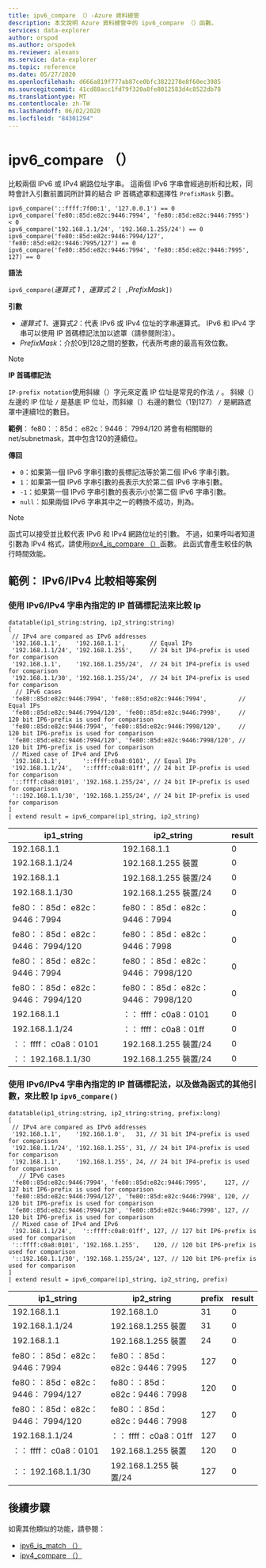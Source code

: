 ```yaml
---
title: ipv6_compare （）-Azure 資料總管
description: 本文說明 Azure 資料總管中的 ipv6_compare （）函數。
services: data-explorer
author: orspod
ms.author: orspodek
ms.reviewer: alexans
ms.service: data-explorer
ms.topic: reference
ms.date: 05/27/2020
ms.openlocfilehash: d666a819f777ab87ce0bfc3822278e8f60ec3985
ms.sourcegitcommit: 41cd88acc1fd79f320a8fe8012583d4c8522db78
ms.translationtype: MT
ms.contentlocale: zh-TW
ms.lasthandoff: 06/02/2020
ms.locfileid: "84301294"
---
```

# <a name="ipv6_compare"></a>ipv6_compare （）

比較兩個 IPv6 或 IPv4 網路位址字串。 這兩個 IPv6 字串會經過剖析和比較，同時會計入引數前置詞所計算的結合 IP 首碼遮罩和選擇性 `PrefixMask` 引數。

```kusto
ipv6_compare('::ffff:7f00:1', '127.0.0.1') == 0
ipv6_compare('fe80::85d:e82c:9446:7994', 'fe80::85d:e82c:9446:7995')  < 0
ipv6_compare('192.168.1.1/24', '192.168.1.255/24') == 0
ipv6_compare('fe80::85d:e82c:9446:7994/127', 'fe80::85d:e82c:9446:7995/127') == 0
ipv6_compare('fe80::85d:e82c:9446:7994', 'fe80::85d:e82c:9446:7995', 127) == 0
```

**語法**

`ipv6_compare(`*運算式 1* `, `*運算式 2* `[ ,`*PrefixMask*`])`

**引數**

* *運算式 1*、運算式*2*：代表 IPv6 或 IPv4 位址的字串運算式。 IPv6 和 IPv4 字串可以使用 IP 首碼標記法加以遮罩（請參閱附注）。
* *PrefixMask*：介於0到128之間的整數，代表所考慮的最高有效位數。

> [!Note] 
>**IP 首碼標記法**
> 
>`IP-prefix notation`使用斜線（）字元來定義 IP 位址是常見的作法 `/` 。
>斜線（）左邊的 IP 位址 `/` 是基底 IP 位址，而斜線（）右邊的數位（1到127） `/` 是網路遮罩中連續1位的數目。 
>
> **範例**： fe80：：85d： e82c：9446： 7994/120 將會有相關聯的 net/subnetmask，其中包含120的連續位。

**傳回**

* `0`：如果第一個 IPv6 字串引數的長標記法等於第二個 IPv6 字串引數。
* `1`：如果第一個 IPv6 字串引數的長表示大於第二個 IPv6 字串引數。
* `-1`：如果第一個 IPv6 字串引數的長表示小於第二個 IPv6 字串引數。
* `null`：如果兩個 IPv6 字串其中之一的轉換不成功，則為。

> [!Note]
> 函式可以接受並比較代表 IPv6 和 IPv4 網路位址的引數。 不過，如果呼叫者知道引數為 IPv4 格式，請使用[ipv4_is_compare （）](./ipv4-comparefunction.md)函數。 此函式會產生較佳的執行時間效能。

## <a name="examples-ipv6ipv4-comparison-equality-cases"></a>範例： IPv6/IPv4 比較相等案例

### <a name="compare-ips-using-the-ip-prefix-notation-specified-inside-the-ipv6ipv4-strings"></a>使用 IPv6/IPv4 字串內指定的 IP 首碼標記法來比較 Ip

<!-- csl: https://help.kusto.windows.net/Samples -->
```kusto
datatable(ip1_string:string, ip2_string:string)
[
 // IPv4 are compared as IPv6 addresses
 '192.168.1.1',    '192.168.1.1',       // Equal IPs
 '192.168.1.1/24', '192.168.1.255',     // 24 bit IP4-prefix is used for comparison
 '192.168.1.1',    '192.168.1.255/24',  // 24 bit IP4-prefix is used for comparison
 '192.168.1.1/30', '192.168.1.255/24',  // 24 bit IP4-prefix is used for comparison
  // IPv6 cases
 'fe80::85d:e82c:9446:7994', 'fe80::85d:e82c:9446:7994',         // Equal IPs
 'fe80::85d:e82c:9446:7994/120', 'fe80::85d:e82c:9446:7998',     // 120 bit IP6-prefix is used for comparison
 'fe80::85d:e82c:9446:7994', 'fe80::85d:e82c:9446:7998/120',     // 120 bit IP6-prefix is used for comparison
 'fe80::85d:e82c:9446:7994/120', 'fe80::85d:e82c:9446:7998/120', // 120 bit IP6-prefix is used for comparison
 // Mixed case of IPv4 and IPv6
 '192.168.1.1',      '::ffff:c0a8:0101', // Equal IPs
 '192.168.1.1/24',   '::ffff:c0a8:01ff', // 24 bit IP-prefix is used for comparison
 '::ffff:c0a8:0101', '192.168.1.255/24', // 24 bit IP-prefix is used for comparison
 '::192.168.1.1/30', '192.168.1.255/24', // 24 bit IP-prefix is used for comparison
]
| extend result = ipv6_compare(ip1_string, ip2_string)
```

|ip1_string|ip2_string|result|
|---|---|---|
|192.168.1.1|192.168.1.1|0|
|192.168.1.1/24|192.168.1.255 裝置|0|
|192.168.1.1|192.168.1.255 裝置/24|0|
|192.168.1.1/30|192.168.1.255 裝置/24|0|
|fe80：：85d： e82c：9446：7994|fe80：：85d： e82c：9446：7994|0|
|fe80：：85d： e82c：9446： 7994/120|fe80：：85d： e82c：9446：7998|0|
|fe80：：85d： e82c：9446：7994|fe80：：85d： e82c：9446： 7998/120|0|
|fe80：：85d： e82c：9446： 7994/120|fe80：：85d： e82c：9446： 7998/120|0|
|192.168.1.1|：： ffff： c0a8：0101|0|
|192.168.1.1/24|：： ffff： c0a8：01ff|0|
|：： ffff： c0a8：0101|192.168.1.255 裝置/24|0|
|：： 192.168.1.1/30|192.168.1.255 裝置/24|0|

### <a name="compare-ips-using-ip-prefix-notation-specified-inside-the-ipv6ipv4-strings-and-as-additional-argument-of-the-ipv6_compare-function"></a>使用 IPv6/IPv4 字串內指定的 IP 首碼標記法，以及做為函式的其他引數，來比較 Ip `ipv6_compare()`

<!-- csl: https://help.kusto.windows.net/Samples -->
```kusto
datatable(ip1_string:string, ip2_string:string, prefix:long)
[
 // IPv4 are compared as IPv6 addresses 
 '192.168.1.1',    '192.168.1.0',   31, // 31 bit IP4-prefix is used for comparison
 '192.168.1.1/24', '192.168.1.255', 31, // 24 bit IP4-prefix is used for comparison
 '192.168.1.1',    '192.168.1.255', 24, // 24 bit IP4-prefix is used for comparison
   // IPv6 cases
 'fe80::85d:e82c:9446:7994', 'fe80::85d:e82c:9446:7995',     127, // 127 bit IP6-prefix is used for comparison
 'fe80::85d:e82c:9446:7994/127', 'fe80::85d:e82c:9446:7998', 120, // 120 bit IP6-prefix is used for comparison
 'fe80::85d:e82c:9446:7994/120', 'fe80::85d:e82c:9446:7998', 127, // 120 bit IP6-prefix is used for comparison
 // Mixed case of IPv4 and IPv6
 '192.168.1.1/24',   '::ffff:c0a8:01ff', 127, // 127 bit IP6-prefix is used for comparison
 '::ffff:c0a8:0101', '192.168.1.255',    120, // 120 bit IP6-prefix is used for comparison
 '::192.168.1.1/30', '192.168.1.255/24', 127, // 120 bit IP6-prefix is used for comparison
]
| extend result = ipv6_compare(ip1_string, ip2_string, prefix)
```

|ip1_string|ip2_string|prefix|result|
|---|---|---|---|
|192.168.1.1|192.168.1.0|31|0|
|192.168.1.1/24|192.168.1.255 裝置|31|0|
|192.168.1.1|192.168.1.255 裝置|24|0|
|fe80：：85d： e82c：9446：7994|fe80：：85d： e82c：9446：7995|127|0|
|fe80：：85d： e82c：9446： 7994/127|fe80：：85d： e82c：9446：7998|120|0|
|fe80：：85d： e82c：9446： 7994/120|fe80：：85d： e82c：9446：7998|127|0|
|192.168.1.1/24|：： ffff： c0a8：01ff|127|0|
|：： ffff： c0a8：0101|192.168.1.255 裝置|120|0|
|：： 192.168.1.1/30|192.168.1.255 裝置/24|127|0|

## <a name="next-steps"></a>後續步驟

如需其他類似的功能，請參閱：

* [ipv6_is_match （）](ipv6-is-matchfunction.md)
* [ipv4_compare （）](ipv4-comparefunction.md)
